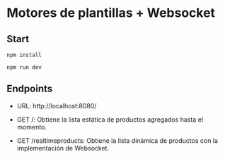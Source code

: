 # Motores de plantillas + Websocket

## Start

```shell
npm install
```

```shell
npm run dev
```

## Endpoints

- URL: http://localhost:8080/

- GET /: Obtiene la lista estática de productos agregados hasta el momento.

- GET /realtimeproducts: Obtiene la lista dinámica de productos con la implementación de Websocket. 





